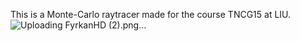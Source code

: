 This is a Monte-Carlo raytracer made for the course TNCG15 at LIU.
![Uploading FyrkanHD (2).png…]()
